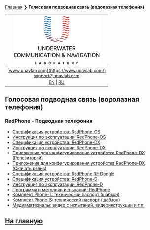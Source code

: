 [Главная](/README_RU) ❯ **Голосовая подводная связь (водолазная телефония)**

| ![logo](/documentation/sm_logo.png) |
| :---: |
| [www.unavlab.com](https://www.unavlab.com/) <br/> [support@unavlab.com](mailto:support@unavlab.com) |
| [EN](underwater_wireless_voice_systems_en.md) \| [RU](underwater_wireless_voice_systems_ru.md) |

## Голосовая подводная связь (водолазная телефония)
### RedPhone - Подводная телефония
* [Спецификация устройства: RedPhone-OS](/documentation/RU/RedPhone/RedPhone_OS_Specification_ru.md)
* [Инструкция по эксплуатации: RedPhone-OS](/documentation/RU/RedPhone/RedPhone_OS_Users_manual_ru.md)
* [Спецификация устройства: RedPhone-DX](/documentation/RU/RedPhone/RedPhone_DX_Specification_ru.md)
* [Инструкция по эксплуатации: RedPhone-DX](/documentation/RU/RedPhone/RedPhone_DX_Users_Manual_ru.md)
* [Приложение для конфигурирования устройства RedPhone-DX (Репозиторий)](https://github.com/ucnl/RedPhoneDXConfig)
* [Приложение для конфигурирования устройства RedPhone-DX (Скачать релиз)](https://github.com/ucnl/RedPhoneDXConfig/releases/download/1.0/RedPhoneDXConfig.zip)
* [Спецификация устройства: RedPhone RF Dongle](/documentation/RU/RedPhone/RedPhone_RF_Dongle_Specification_ru.md)
* [Спецификация устройства: RedPhone-D](/documentation/RU/RedPhone/RedPhone_Specification_ru.md)  
* [Инструкция по эксплуатации: RedPhone-D](/documentation/RU/RedPhone/RedPhone_Users_Manual_ru.md)
* [Программа и методики испытаний: RedPhone](/documentation/RU/RedPhone/RedPhone_PM_ru.md)
* [Комплект Phone-T: технический паспорт (шаблон)](/documentation/RU/RedPhone/Phone_T_package_tech_passport_ru.md)
* [Комплект Phone-S: технический паспорт (шаблон)](/documentation/RU/RedPhone/Phone_S_package_tech_passport_ru.md)
* [Медиаматериалы: видео c испытаний, видеоинструкции и т.п.](/documentation/RU/RedPhone/media.md)

## [На главную](README_RU.md)
